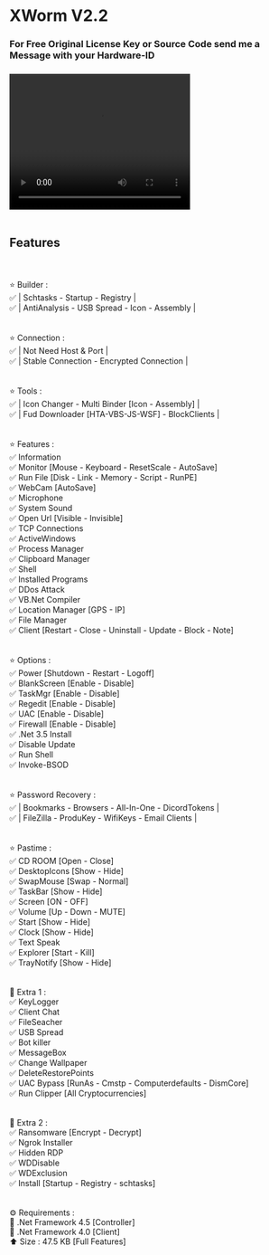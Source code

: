 # XWorm V2.2

### For Free Original License Key or Source Code send me a Message with your Hardware-ID
### 

<video width="320" height="240" controls>
      <source src="https://opano.de/Uploads/XWorm%20V2.2.mp4" type=video/mp4>
</video>
<br><br>

## Features
<br><br>
⭐️ Builder :<br>
✅ | Schtasks - Startup - Registry |<br>
✅ | AntiAnalysis - USB Spread - Icon - Assembly |<br>
<br><br>
⭐️ Connection :<br>
✅ | Not Need Host & Port |<br>
✅ | Stable Connection - Encrypted Connection |<br>
<br><br>
⭐️ Tools :<br>
✅ | Icon Changer - Multi Binder [Icon - Assembly] |<br>
✅ | Fud Downloader [HTA-VBS-JS-WSF] - BlockClients |<br>
<br><br>
⭐️ Features :<br>
✅ Information<br>
✅ Monitor [Mouse - Keyboard - ResetScale - AutoSave]<br>
✅ Run File [Disk - Link - Memory - Script - RunPE]<br>
✅ WebCam [AutoSave]<br>
✅ Microphone<br>
✅ System Sound<br>
✅ Open Url [Visible - Invisible]<br>
✅ TCP Connections<br>
✅ ActiveWindows<br>
✅ Process Manager<br>
✅ Clipboard Manager<br>
✅ Shell<br>
✅ Installed Programs<br>
✅ DDos Attack<br>
✅ VB.Net Compiler<br>
✅ Location Manager [GPS - IP]<br>
✅ File Manager<br>
✅ Client [Restart - Close - Uninstall - Update - Block - Note]<br>
<br><br>
⭐️ Options :<br>
✅ Power [Shutdown - Restart - Logoff]<br>
✅ BlankScreen [Enable - Disable]<br>
✅ TaskMgr [Enable - Disable]<br>
✅ Regedit [Enable - Disable]<br>
✅ UAC [Enable - Disable]<br>
✅ Firewall [Enable - Disable]<br>
✅ .Net 3.5 Install<br>
✅ Disable Update<br>
✅ Run Shell<br>
✅ Invoke-BSOD<br>
<br><br>
⭐️ Password Recovery :<br>
✅ | Bookmarks - Browsers - All-In-One - DicordTokens |<br>
✅ | FileZilla - ProduKey - WifiKeys - Email Clients |<br>
<br><br>
⭐️ Pastime :<br>
✅ CD ROOM [Open - Close]<br>
✅ DesktopIcons [Show - Hide]<br>
✅ SwapMouse [Swap - Normal]<br>
✅ TaskBar [Show - Hide]<br>
✅ Screen [ON - OFF]<br>
✅ Volume [Up - Down - MUTE]<br>
✅ Start [Show - Hide]<br>
✅ Clock [Show - Hide]<br>
✅ Text Speak<br>
✅ Explorer [Start - Kill]<br>
✅ TrayNotify [Show - Hide]<br>
<br><br>
🔆 Extra 1 :<br>
✅ KeyLogger<br>
✅ Client Chat<br>
✅ FileSeacher<br>
✅ USB Spread<br>
✅ Bot killer<br>
✅ MessageBox<br>
✅ Change Wallpaper<br>
✅ DeleteRestorePoints<br>
✅ UAC Bypass [RunAs - Cmstp - Computerdefaults - DismCore]<br>
✅ Run Clipper [All Cryptocurrencies]<br>
<br><br>
🔆 Extra 2 :<br>
✅ Ransomware [Encrypt - Decrypt]<br>
✅ Ngrok Installer<br>
✅ Hidden RDP<br>
✅ WDDisable<br>
✅ WDExclusion<br>
✅ Install [Startup - Registry - schtasks]<br>
<br><br>
⚙️ Requirements :<br>
🔸 .Net Framework 4.5 [Controller]<br>
🔸 .Net Framework 4.0 [Client]<br>
⬆️ Size : 47.5 KB [Full Features]<br>

